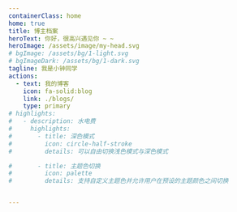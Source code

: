 ```yaml
---
containerClass: home
home: true
title: 博主档案
heroText: 你好，很高兴遇见你 ~ ~
heroImage: /assets/image/my-head.svg
# bgImage: /assets/bg/1-light.svg
# bgImageDark: /assets/bg/1-dark.svg
tagline: 我是小钟同学
actions:
  - text: 我的博客
    icon: fa-solid:blog
    link: ./blogs/
    type: primary
# highlights:
#   - description: 水电费
#     highlights:
#       - title: 深色模式
#         icon: circle-half-stroke
#         details: 可以自由切换浅色模式与深色模式

#       - title: 主题色切换
#         icon: palette
#         details: 支持自定义主题色并允许用户在预设的主题颜色之间切换


---
```

